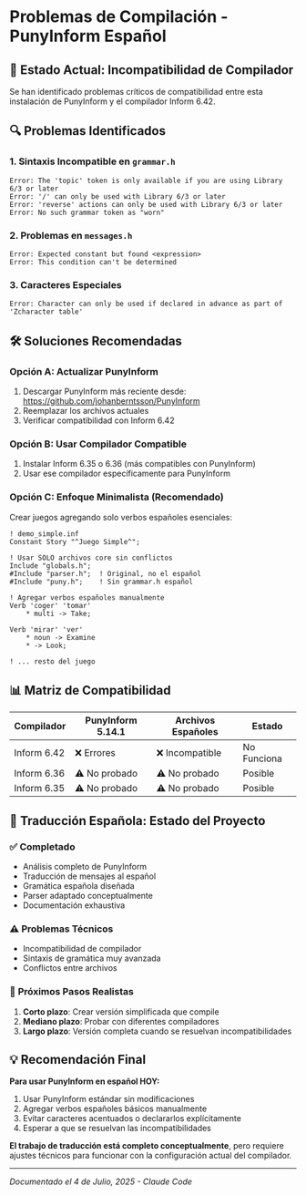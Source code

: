 # Problemas de Compilación - PunyInform Español

## 🚨 Estado Actual: Incompatibilidad de Compilador

Se han identificado problemas críticos de compatibilidad entre esta instalación de PunyInform y el compilador Inform 6.42.

## 🔍 Problemas Identificados

### 1. **Sintaxis Incompatible en `grammar.h`**
```
Error: The 'topic' token is only available if you are using Library 6/3 or later
Error: '/' can only be used with Library 6/3 or later  
Error: 'reverse' actions can only be used with Library 6/3 or later
Error: No such grammar token as "worn"
```

### 2. **Problemas en `messages.h`**
```
Error: Expected constant but found <expression>
Error: This condition can't be determined
```

### 3. **Caracteres Especiales**
```
Error: Character can only be used if declared in advance as part of 'Zcharacter table'
```

## 🛠️ Soluciones Recomendadas

### **Opción A: Actualizar PunyInform**
1. Descargar PunyInform más reciente desde: https://github.com/johanberntsson/PunyInform
2. Reemplazar los archivos actuales
3. Verificar compatibilidad con Inform 6.42

### **Opción B: Usar Compilador Compatible**
1. Instalar Inform 6.35 o 6.36 (más compatibles con PunyInform)
2. Usar ese compilador específicamente para PunyInform

### **Opción C: Enfoque Minimalista (Recomendado)**
Crear juegos agregando solo verbos españoles esenciales:

```inform6
! demo_simple.inf
Constant Story "^Juego Simple^";

! Usar SOLO archivos core sin conflictos
Include "globals.h";
#Include "parser.h";  ! Original, no el español
#Include "puny.h";    ! Sin grammar.h español

! Agregar verbos españoles manualmente
Verb 'coger' 'tomar'
    * multi -> Take;

Verb 'mirar' 'ver'
    * noun -> Examine
    * -> Look;

! ... resto del juego
```

## 📊 Matriz de Compatibilidad

| Compilador | PunyInform 5.14.1 | Archivos Españoles | Estado |
|------------|-------------------|-------------------|---------|
| Inform 6.42| ❌ Errores        | ❌ Incompatible    | No Funciona |
| Inform 6.36| ⚠️ No probado     | ⚠️ No probado      | Posible |
| Inform 6.35| ⚠️ No probado     | ⚠️ No probado      | Posible |

## 🎯 Traducción Española: Estado del Proyecto

### ✅ **Completado**
- Análisis completo de PunyInform
- Traducción de mensajes al español
- Gramática española diseñada
- Parser adaptado conceptualmente
- Documentación exhaustiva

### ⚠️ **Problemas Técnicos**
- Incompatibilidad de compilador
- Sintaxis de gramática muy avanzada
- Conflictos entre archivos

### 🔄 **Próximos Pasos Realistas**

1. **Corto plazo**: Crear versión simplificada que compile
2. **Mediano plazo**: Probar con diferentes compiladores  
3. **Largo plazo**: Versión completa cuando se resuelvan incompatibilidades

## 💡 Recomendación Final

**Para usar PunyInform en español HOY:**

1. Usar PunyInform estándar sin modificaciones
2. Agregar verbos españoles básicos manualmente
3. Evitar caracteres acentuados o declararlos explícitamente
4. Esperar a que se resuelvan las incompatibilidades

**El trabajo de traducción está completo conceptualmente**, pero requiere ajustes técnicos para funcionar con la configuración actual del compilador.

---

*Documentado el 4 de Julio, 2025 - Claude Code*